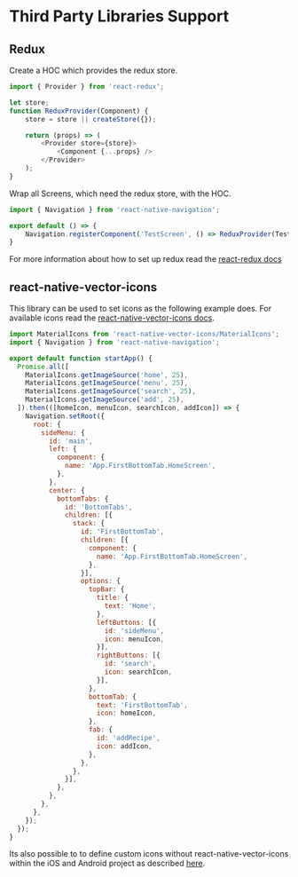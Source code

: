 # Third Party Libraries Support

## Redux

Create a HOC which provides the redux store.

```javascript
import { Provider } from 'react-redux';

let store;
function ReduxProvider(Component) {
    store = store || createStore({});

    return (props) => (
        <Provider store={store}>
            <Component {...props} />
        </Provider>
    );
}
```

Wrap all Screens, which need the redux store, with the HOC.

```javascript
import { Navigation } from 'react-native-navigation';

export default () => {
    Navigation.registerComponent('TestScreen', () => ReduxProvider(TestScreen), () => TestScreen);
}
```

For more information about how to set up redux read the [react-redux docs](https://react-redux.js.org/)

## react-native-vector-icons

This library can be used to set icons as the following example does. For available icons read the [react-native-vector-icons docs](https://github.com/oblador/react-native-vector-icons).

```javascript
import MaterialIcons from 'react-native-vector-icons/MaterialIcons';
import { Navigation } from 'react-native-navigation';

export default function startApp() {
  Promise.all([
    MaterialIcons.getImageSource('home', 25),
    MaterialIcons.getImageSource('menu', 25),
    MaterialIcons.getImageSource('search', 25),
    MaterialIcons.getImageSource('add', 25),
  ]).then(([homeIcon, menuIcon, searchIcon, addIcon]) => {
    Navigation.setRoot({
      root: {
        sideMenu: {
          id: 'main',
          left: {
            component: {
              name: 'App.FirstBottomTab.HomeScreen',
            },
          },
          center: {
            bottomTabs: {
              id: 'BottomTabs',
              children: [{
                stack: {
                  id: 'FirstBottomTab',
                  children: [{
                    component: {
                      name: 'App.FirstBottomTab.HomeScreen',
                    },
                  }],
                  options: {
                    topBar: {
                      title: {
                        text: 'Home',
                      },
                      leftButtons: [{
                        id: 'sideMenu',
                        icon: menuIcon,
                      }],
                      rightButtons: [{
                        id: 'search',
                        icon: searchIcon,
                      }],
                    },
                    bottomTab: {
                      text: 'FirstBottomTab',
                      icon: homeIcon,
                    },
                    fab: {
                      id: 'addRecipe',
                      icon: addIcon,
                    },
                  },
                },
              }],
            },
          },
        },
      },
    });
  });
}
```

Its also possible to to define custom icons without react-native-vector-icons within the iOS and Android project as described [here](https://wix.github.io/react-native-navigation/#/docs/styling?id=custom-tab-icons).

